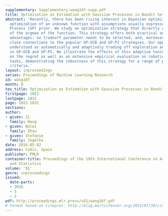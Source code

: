 ```yaml
---
supplementary: Supplementary:wang16f-supp.pdf
title: Optimization as Estimation with Gaussian Processes in Bandit Settings
abstract: 'Recently, there has been rising interest in Bayesian optimization – the
  optimization of an unknown function with assumptions usually expressed by a Gaussian
  Process (GP) prior. We study an optimization strategy that directly uses an estimate
  of the argmax of the function. This strategy offers both practical and theoretical
  advantages: no tradeoff parameter needs to be selected, and, moreover, we establish
  close connections to the popular GP-UCB and GP-PI strategies. Our approach can be
  understood as automatically and adaptively trading off exploration and exploitation
  in GP-UCB and GP-PI. We illustrate the effects of this adaptive tuning via bounds
  on the regret as well as an extensive empirical evaluation on robotics and vision
  tasks, demonstrating the robustness of this strategy for a range of performance
  criteria.'
layout: inproceedings
series: Proceedings of Machine Learning Research
id: wang16f
month: 0
tex_title: Optimization as Estimation with Gaussian Processes in Bandit Settings
firstpage: 1022
lastpage: 1031
page: 1022-1031
sections: 
author:
- given: Zi
  family: Wang
- given: Bolei
  family: Zhou
- given: Stefanie
  family: Jegelka
date: 2016-05-02
address: Cadiz, Spain
publisher: PMLR
container-title: Proceedings of the 19th International Conference on Artificial Intelligence
  and Statistics
volume: '51'
genre: inproceedings
issued:
  date-parts:
  - 2016
  - 5
  - 2
pdf: http://proceedings.mlr.press/v51/wang16f.pdf
# Format based on citeproc: http://blog.martinfenner.org/2013/07/30/citeproc-yaml-for-bibliographies/
---
```

